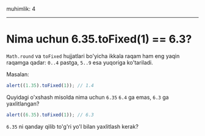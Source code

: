 muhimlik: 4

---

# Nima uchun 6.35.toFixed(1) == 6.3?

`Math.round` va `toFixed` hujjatlari bo'yicha ikkala raqam ham eng yaqin raqamga qadar: `0..4` pastga, `5..9` esa yuqoriga ko'tariladi.

Masalan:

```js run
alert((1.35).toFixed(1)); // 1.4
```

Quyidagi o'xshash misolda nima uchun `6.35` `6.4` ga emas, `6.3` ga yaxlitlangan?

```js run
alert((6.35).toFixed(1)); // 6.3
```

`6.35` ni qanday qilib to'g'ri yo'l bilan yaxlitlash kerak?
